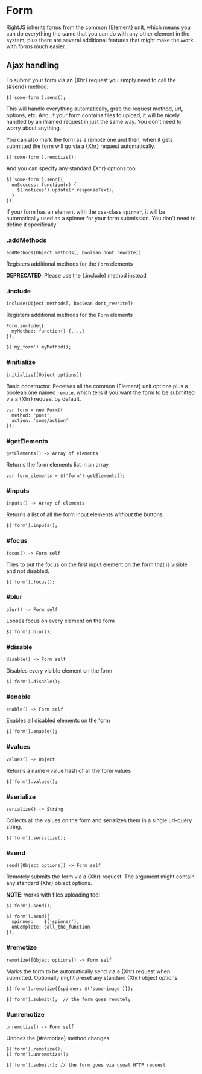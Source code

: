 # Form

RightJS inherits forms from the common {Element} unit, which means you can do
everything the same that you can do with any other element in the system, plus
there are several additional features that might make the work with forms much 
easier.

## Ajax handling

To submit your form via an {Xhr} request you simply need to call the {#send}
method.

    $('some-form').send();

This will handle everything automatically, grab the request method, url,
options, etc. And, if your form contains files to upload, it will be
nicely handled by an iframed request in just the same way. You don't need
to worry about anything.

You can also mark the form as a remote one and then, when it gets submitted
the form will go via a {Xhr} request automatically.

    $('some-form').remotize();

And you can specify any standard {Xhr} options too.

    $('some-form').send({
      onSuccess: function(r) {
        $('notices').update(r.responseText);
      }
    });
    
If your form has an element with the css-class `spinner`, it will be automatically
used as a spinner for your form submission. You don't need to define it specifically


### .addMethods

    addMethods(Object methods[, boolean dont_rewrite])

Registers additional methods for the `Form` elements

__DEPRECATED__: Please use the {.include} method instead


### .include

    include(Object methods[, boolean dont_rewrite])

Registers additional methods for the `Form` elements

    Form.include({
      myMethod: function() {....}
    });

    $('my_form').myMethod();



### #initialize

    initialize([Object options])

Basic constructor. Receives all the common {Element} unit options plus a
boolean one named `remote`, which tells if you want the form to be submitted
via a {Xhr} request by default.

    var form = new Form({
      method: 'post',
      action: 'some/action'
    });


### #getElements

    getElements() -> Array of elements

Returns the form elements list in an array

    var form_elements = $('form').getElements();


### #inputs

    inputs() -> Array of elements

Returns a list of all the form input elements _without_ the buttons.

    $('form').inputs();


### #focus

    focus() -> Form self

Tries to put the focus on the first input element on the form that
is visible and not disabled.

    $('form').focus();


### #blur

    blur() -> Form self

Looses focus on every element on the form

    $('form').blur();


### #disable

    disable() -> Form self

Disables every visible element on the form

    $('form').disable();


### #enable

    enable() -> Form self

Enables all disabled elements on the form

    $('form').enable();


### #values

    values() -> Object

Returns a name->value hash of all the form values

    $('form').values();


### #serialize

    serialize() -> String

Collects all the values on the form and serializes them in a single
url-query string.

    $('form').serialize();


### #send

    send([Object options]) -> Form self

Remotely submits the form via a {Xhr} request. The argument might contain
any standard {Xhr} object options.
  
__NOTE__: works with files uploading too!


    $('form').send();
    
    $('form').send({
      spinner:    $('spinner'),
      onComplete: call_the_function
    });


### #remotize

    remotize([Object options]) -> Form self

Marks the form to be automatically send via a {Xhr} request when submitted.
Optionally might preset any standard {Xhr} object options.

    $('form').remotize({spinner: $('some-image')});
    
    $('form').submit();  // the form goes remotely


### #unremotize

    unremotize() -> Form self

Undoes the {#remotize} method changes

    $('form').remotize();
    $('form').unremotize();
    
    $('form').submit(); // the form goes via usual HTTP request


